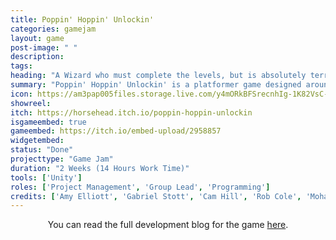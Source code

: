 ```yaml
---
title: Poppin' Hoppin' Unlockin'
categories: gamejam
layout: game
post-image: " "
description:
tags:
heading: "A Wizard who must complete the levels, but is absolutely terrified!"
summary: "Poppin' Hoppin' Unlockin' is a platformer game designed around the theme 'Fantasy Platformer'. <small>(TDEMO Fantasy Platformer)</small>"
icon: https://am3pap005files.storage.live.com/y4mORkBFSrecnhIg-1K82VsC-XrzqDYbG9WN5uCg3MERQCzBDhWrqaOILscLIEtizqcu0dGd8qjCTeXA9BdZ9-jlFdD8p6xDd22viqAoDzHN2bFFFXPoDE8i6S0oaO2V_qeTp3LbV1TvcaPATXNzu_2RvIekQYecxW0SN1B195YAz2ukBX-1f1IRB7fI6ZeXcp1?width=1920&height=1634&cropmode=none
showreel: 
itch: https://horsehead.itch.io/poppin-hoppin-unlockin
isgameembed: true
gameembed: https://itch.io/embed-upload/2958857
widgetembed: 
status: "Done"
projecttype: "Game Jam"
duration: "2 Weeks (14 Hours Work Time)"
tools: ['Unity']
roles: ['Project Management', 'Group Lead', 'Programming']
credits: ['Amy Elliott', 'Gabriel Stott', 'Cam Hill', 'Rob Cole', 'Mohamed Elfayomy', 'Luke Carr', 'Ben Webb', 'Bryce Reading']
---
```


<!--- ------------------------------------------------------- -->
<!--- Development overviews for the game, to give an insight. -->
<!--- ------------------------------------------------------- -->
<p style="text-align:center">You can read the full development blog for the game <a class="a-text" href="https://amyelliottuop.wordpress.com/technical-game-development-tdemo/game-4-06-11-20/" target="_blank">here</a>.</p>